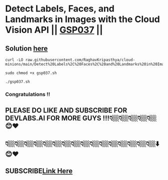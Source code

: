# Detect Labels, Faces, and Landmarks in Images with the Cloud Vision API || [GSP037](https://www.cloudskillsboost.google/focuses/1841?parent=catalog) ||

## Solution [here]()

```
curl -LO raw.githubusercontent.com/RaghavKripasthya/cloud-minions/main/Detect%20Labels%2C%20Faces%2C%20and%20Landmarks%20in%20Images%20with%20the%20Cloud%20Vision%20API/gsp037.sh

sudo chmod +x gsp037.sh

./gsp037.sh
```

### Congratulations !!
## PLEASE DO LIKE AND SUBSCRIBE FOR DEVLABS.AI FOR MORE GUYS !!!👇🏼👇🏼👇🏼👇🏼👇🏼😊❤️
## 👇🏼👇🏼👇🏼👇🏼👇🏼👇🏼👇🏼👇🏼👇🏼👇🏼👇🏼👇🏼👇🏼👇🏼👇🏼👇🏼⬇️😊❤️
## SUBSCRIBE[Link Here](https://www.youtube.com/channel/UCVFPYmP2CZvVmICxw7YHT8A)
